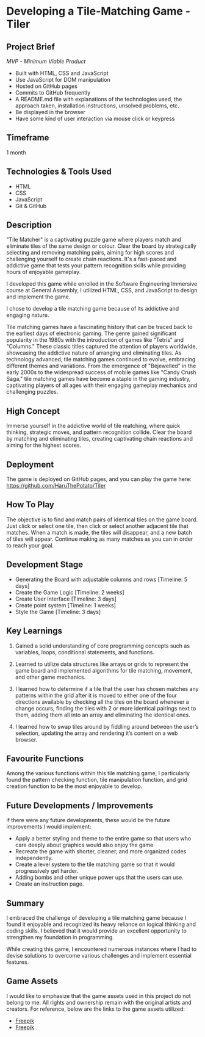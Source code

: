 # Developing a Tile-Matching Game - Tiler

## Project Brief
*MVP - Minimum Viable Product* 
- Built with HTML, CSS and JavaScript
- Use JavaScript for DOM manipulation
- Hosted on GitHub pages
- Commits to GitHub frequently
- A README.md file with explanations of the technologies used, the approach taken, installation instructions, unsolved problems, etc.
- Be displayed in the browser
- Have some kind of user interaction via mouse click or keypress

## Timeframe
1 month

## Technologies & Tools Used
- HTML
- CSS
- JavaScript
- Git & GitHub

## Description
"Tile Matcher" is a captivating puzzle game where players match and eliminate tiles of the same design or colour. Clear the board by strategically selecting and removing matching pairs, aiming for high scores and challenging yourself to create chain reactions. It's a fast-paced and addictive game that tests your pattern recognition skills while providing hours of enjoyable gameplay.

I developed this game while enrolled in the Software Engineering Immersive course at General Assembly, I utilized HTML, CSS, and JavaScript to design and implement the game.

I chose to develop a tile matching game because of its addictive and engaging nature.

Tile matching games have a fascinating history that can be traced back to the earliest days of electronic gaming. The genre gained significant popularity in the 1980s with the introduction of games like "Tetris" and "Columns." These classic titles captured the attention of players worldwide, showcasing the addictive nature of arranging and eliminating tiles. As technology advanced, tile matching games continued to evolve, embracing different themes and variations. From the emergence of "Bejewelled" in the early 2000s to the widespread success of mobile games like "Candy Crush Saga," tile matching games have become a staple in the gaming industry, captivating players of all ages with their engaging gameplay mechanics and challenging puzzles.

## High Concept
Immerse yourself in the addictive world of tile matching, where quick thinking, strategic moves, and pattern recognition collide. Clear the board by matching and eliminating tiles, creating captivating chain reactions and aiming for the highest scores.

## Deployment
The game is deployed on GitHub pages, and you can play the game here: https://github.com/HaruThePotato/Tiler

## How To Play
The objective is to find and match pairs of identical tiles on the game board. Just click or select one tile, then click or select another adjacent tile that matches. When a match is made, the tiles will disappear, and a new batch of tiles will appear. Continue making as many matches as you can in order to reach your goal.

## Development Stage
- Generating the Board with adjustable columns and rows [Timeline: 5 days]
- Create the Game Logic [Timeline: 2 weeks]
- Create User Interface [Timeline: 3 days]
- Create point system [Timeline: 1 weeks]
- Style the Game [Timeline: 3 days]

## Key Learnings
1. Gained a solid understanding of core programming concepts such as variables, loops, conditional statements, and functions.

2. Learned to utilize data structures like arrays or grids to represent the game board and implemented algorithms for tile matching, movement, and other game mechanics.

3. I learned how to determine if a tile that the user has chosen matches any patterns within the grid after it is moved to either one of the four directions available by checking all the tiles on the board whenever a change occurs, finding the tiles with 2 or more identical pairings next to them, adding them all into an array and eliminating the identical ones.

4. I learned how to swap tiles around by fiddling around between the user’s selection, updating the array and rendering it’s content on a web browser.

## Favourite Functions
Among the various functions within this tile matching game, I particularly found the pattern checking function, tile manipulation function, and grid creation function to be the most enjoyable to develop.


## Future Developments / Improvements
if there were any future developments, these would be the future improvements I would implement:

- Apply a better styling and theme to the entire game so that users who care deeply about graphics would also enjoy the game
- Recreate the game with shorter, cleaner, and more organized codes independently.
- Create a level system to the tile matching game so that it would progressively get harder.
- Adding bombs and other unique power ups that the users can use.
- Create an instruction page.

## Summary
I embraced the challenge of developing a tile matching game because I found it enjoyable and recognized its heavy reliance on logical thinking and coding skills. I believed that it would provide an excellent opportunity to strengthen my foundation in programming.

While creating this game, I encountered numerous instances where I had to devise solutions to overcome various challenges and implement essential features.

## Game Assets
I would like to emphasize that the game assets used in this project do not belong to me. All rights and ownership remain with the original artists and creators. For reference, below are the links to the game assets utilized:

- [Freepik](https://www.freepik.com/free-vector/background-pixel-rain-abstract_6072178.htm#query=seamless%20game%20background&position=30&from_view=keyword&track=ais)
- [Freepik](https://www.freepik.com/free-vector/abstract-pixel-rain-background_6209902.htm#query=seamless%20game%20background&position=13&from_view=keyword&track=ais)